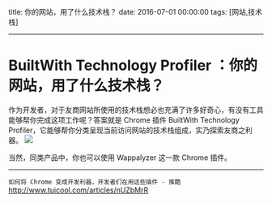 title: 你的网站，用了什么技术栈？
date: 2016-07-01 00:00:00
tags: [网站,技术栈]


---


# BuiltWith Technology Profiler ：你的网站，用了什么技术栈？
 
作为开发者，对于友商网站所使用的技术栈想必也充满了许多好奇心，有没有工具能够帮你完成这项工作呢？答案就是 Chrome 插件 BuiltWith Technology Profiler，它能够帮你分类呈现当前访问网站的技术栈组成，实乃探索友商之利器。
![]( http://ll-blog.oss-cn-hangzhou.aliyuncs.com/16-7-9/56252509.jpg)


当然，同类产品中，你也可以使用 Wappalyzer 这一款 Chrome 插件。



---
`如何将 Chrome 变成开发利器，开发者们在用这些插件 - 推酷`
http://www.tuicool.com/articles/nUZbMrR


<!-- more -->
